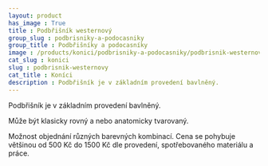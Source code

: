 ```yaml
---
layout: product
has_image : True
title : Podbřišník westernový
group_slug : podbrisniky-a-podocasniky
group_title : Podbřišníky a podocasníky
image : /products/konici/podbrisniky-a-podocasniky/podbrisnik-westernovy.jpg
cat_slug : konici
slug : podbrisnik-westernovy
cat_title : Koníci
description : Podbřišník je v základním provedení bavlněný.
---
```


Podbřišník je v základním provedení bavlněný.

Může být klasicky rovný a nebo anatomicky tvarovaný.

Možnost objednání různých barevných kombinací.
Cena se pohybuje většinou od 500&nbsp;Kč do 1500&nbsp;Kč dle provedení,
spotřebovaného materiálu a práce.

